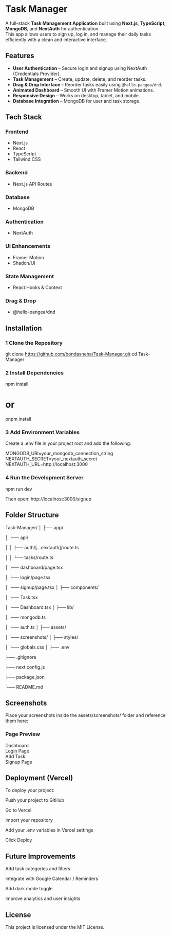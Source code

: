 #  Task Manager

A full-stack **Task Management Application** built using **Next.js**, **TypeScript**, **MongoDB**, and **NextAuth** for authentication.  
This app allows users to sign up, log in, and manage their daily tasks efficiently with a clean and interactive interface.



##  Features

- **User Authentication** – Secure login and signup using NextAuth (Credentials Provider).  
- **Task Management** – Create, update, delete, and reorder tasks.  
- **Drag & Drop Interface** – Reorder tasks easily using `@hello-pangea/dnd`.  
- **Animated Dashboard** – Smooth UI with Framer Motion animations.  
- **Responsive Design** – Works on desktop, tablet, and mobile.  
- **Database Integration** – MongoDB for user and task storage.  



##  Tech Stack

### **Frontend**
- Next.js  
- React  
- TypeScript  
- Tailwind CSS  

### **Backend**
- Next.js API Routes  

### **Database**
- MongoDB  

### **Authentication**
- NextAuth  

### **UI Enhancements**
- Framer Motion  
- Shadcn/UI  

### **State Management**
- React Hooks & Context  

### **Drag & Drop**
- @hello-pangea/dnd  



##  Installation

### 1️ Clone the Repository

git clone https://github.com/bondasneha/Task-Manager.git
cd Task-Manager

### 2️ Install Dependencies


npm install
# or
pnpm install

### 3 Add Environment Variables
Create a .env file in your project root and add the following:

MONGODB_URI=your_mongodb_connection_string
NEXTAUTH_SECRET=your_nextauth_secret
NEXTAUTH_URL=http://localhost:3000

### 4️ Run the Development Server

npm run dev

Then open:
 http://localhost:3000/signup

## Folder Structure

Task-Manager/
│
├── app/

│   ├── api/

│   │   ├── auth/[...nextauth]/route.ts

│   │   └── tasks/route.ts

│   ├── dashboard/page.tsx

│   ├── login/page.tsx

│   └── signup/page.tsx
│
├── components/

│   ├── Task.tsx

│   └── Dashboard.tsx
│
├── lib/

│   ├── mongodb.ts

│   └── auth.ts
│
├── assets/

│   └── screenshots/
│
├── styles/

│   └── globals.css
│
├── .env

├── .gitignore

├── next.config.js

├── package.json

└── README.md


## Screenshots

Place your screenshots inside the assets/screenshots/ folder and reference them here:

### Page	Preview

Dashboard	
Login Page	
Add Task	
Signup Page	

## Deployment (Vercel)

To deploy your project:

Push your project to GitHub

Go to Vercel

Import your repository

Add your .env variables in Vercel settings

Click Deploy

## Future Improvements

Add task categories and filters

Integrate with Google Calendar / Reminders

Add dark mode toggle

Improve analytics and user insights


## License
This project is licensed under the MIT License.


